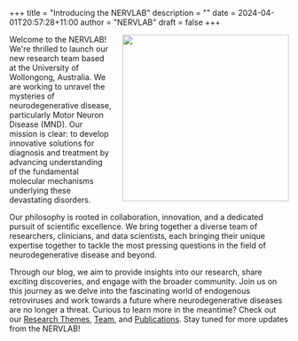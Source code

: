 +++
title = "Introducing the NERVLAB"
description = ""
date = 2024-04-01T20:57:28+11:00
author = "NERVLAB"
draft = false
+++

<img src="images\logo_large_black-orange.png" width="300" style="float:right; padding-left:20px" >

Welcome to the NERVLAB! We're thrilled to launch our new research team based at the University of Wollongong, Australia. We are working to unravel the mysteries of neurodegenerative disease, particularly Motor Neuron Disease (MND). Our mission is clear: to develop innovative solutions for diagnosis and treatment by advancing understanding of the fundamental molecular mechanisms underlying these devastating disorders.

Our philosophy is rooted in collaboration, innovation, and a dedicated pursuit of scientific excellence. We bring together a diverse team of researchers, clinicians, and data scientists, each bringing their unique expertise together to tackle the most pressing questions in the field of neurodegenerative disease and beyond.

Through our blog, we aim to provide insights into our research, share exciting discoveries, and engage with the broader community. Join us on this journey as we delve into the fascinating world of endogenous retroviruses and work towards a future where neurodegenerative diseases are no longer a threat. Curious to learn more in the meantime? Check out our [Research Themes](https://www.thenervlab.org/research/themes), [Team](https://www.thenervlab.org/research/team), and [Publications](https://www.thenervlab.org/research/publications). Stay tuned for more updates from the NERVLAB!